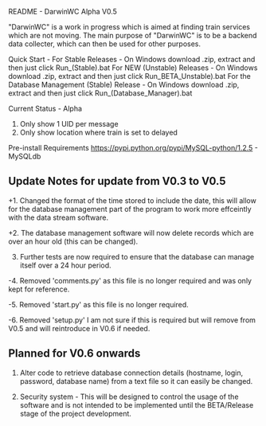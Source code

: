 README - DarwinWC Alpha V0.5

"DarwinWC" is a work in progress which is aimed at finding train services which are not moving. The main purpose of "DarwinWC" is to be a backend data collecter, which can then be used for other purposes.

Quick Start -
For Stable Releases -
On Windows download .zip, extract and then just click 
Run_(Stable).bat
For NEW (Unstable) Releases -
On Windows download .zip, extract and then just click 
Run_BETA_Unstable).bat
For the Database Management (Stable) Release -
On Windows download .zip, extract and then just click 
Run_(Database_Manager).bat

Current Status - Alpha

1. Only show 1 UID per message
2. Only show location where train is set to delayed

Pre-install Requirements
https://pypi.python.org/pypi/MySQL-python/1.2.5 - MySQLdb

Update Notes for update from V0.3 to V0.5
--------------
+1. Changed the format of the time stored to include the date, this will allow for the database management part of the program to work more effceintly with the data stream software.

+2. The database management software will now delete records which are over an hour old (this can be changed).

3. Further tests are now required to ensure that the database can manage itself over a 24 hour period. 

-4. Removed 'comments.py' as this file is no longer required and was only kept for reference.

-5. Removed 'start.py' as this file is no longer required.

-6. Removed 'setup.py' I am not sure if this is required but will remove from V0.5 and will reintroduce in V0.6 if needed.

Planned for V0.6 onwards
--------------
1. Alter code to retrieve database connection details (hostname, login, password, database name) from a text file so it can easily be changed.

2. Security system - This will be designed to control the usage of the software and is not intended to be implemented until the BETA/Release stage of the project development.